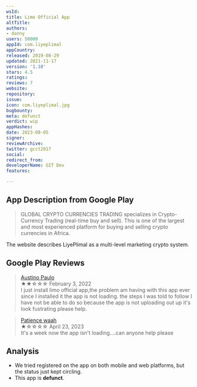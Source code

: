 ```yaml
---
wsId: 
title: Limo Official App
altTitle: 
authors:
- danny
users: 50000
appId: com.liyeplimal
appCountry: 
released: 2019-08-29
updated: 2021-11-17
version: '1.18'
stars: 4.5
ratings: 
reviews: 7
website: 
repository: 
issue: 
icon: com.liyeplimal.jpg
bugbounty: 
meta: defunct
verdict: wip
appHashes: 
date: 2023-08-05
signer: 
reviewArchive: 
twitter: gcct2017
social: 
redirect_from: 
developerName: GIT Dev
features: 

---
```


## App Description from Google Play

> GLOBAL CRYPTO CURRENCIES TRADING specializes in Crypto-Currency Trading (real-time buy and sell). This is one of the largest and most experienced platform for buying and selling crypto currencies in Africa.

The website describes LiyePlimal as a multi-level marketing crypto system.

## Google Play Reviews

> [Austino Paulo](https://play.google.com/store/apps/details?id=com.liyeplimal&gl=cm)<br>
  ★★☆☆☆ February 3, 2022 <br>
       I just install limo official app,the problem am having with this app ever since I installed it the app is not loading. the steps I was told to follow I have not be able to do so because the app is not uploading out up it's look fustrating please help.

> [Patience waah](https://play.google.com/store/apps/details?id=com.liyeplimal&gl=cm)<br>
  ★☆☆☆☆ April 23, 2023 <br>
       It's a week now the app isn't loading....can anyone help please

## Analysis

- We tried registered on the app on both mobile and web platforms, but the status just kept circling. 
- This app is **defunct**.